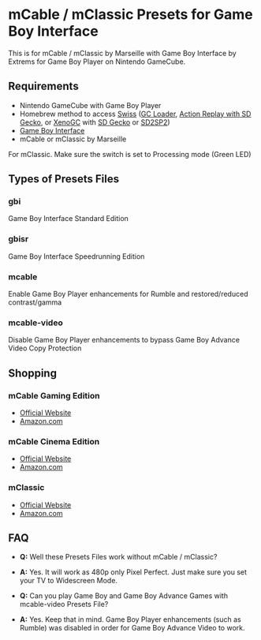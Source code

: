 # mCable / mClassic Presets for Game Boy Interface
This is for mCable / mClassic by Marseille with Game Boy Interface by Extrems for Game Boy Player on Nintendo GameCube.

## Requirements
- Nintendo GameCube with Game Boy Player
- Homebrew method to access [Swiss](https://www.gc-forever.com/wiki/index.php?title=Swiss) ([GC Loader](https://www.black-dog.tech/gc-loader-pnp.html), [Action Replay with SD Gecko](https://www.codejunkies.com/Products/SD-Media-Launcher__EF000580V.aspx), or [XenoGC](https://www.amazon.com/s?k=XenoGC&geniuslink=true&tag=mistmari-20&ref=nb_sb_noss_2) with [SD Gecko](https://www.amazon.com/dp/B07BHCZJX8) or [SD2SP2](https://castlemaniagames.com/collections/nintendo/products/gamecube-sd2sp2-assembled))
- [Game Boy Interface](https://www.gc-forever.com/wiki/index.php?title=Game_Boy_Interface)
- mCable or mClassic by Marseille

For mClassic. Make sure the switch is set to Processing mode (Green LED)

## Types of Presets Files
### gbi
Game Boy Interface Standard Edition

### gbisr
Game Boy Interface Speedrunning Edition

### mcable
Enable Game Boy Player enhancements for Rumble and restored/reduced contrast/gamma

### mcable-video
Disable Game Boy Player enhancements to bypass Game Boy Advance Video Copy Protection

## Shopping
### mCable Gaming Edition
- [Official Website](http://w.zube.me/21236dc)
- [Amazon.com](https://www.amazon.com/dp/B075M8ZWMY)

### mCable Cinema Edition
- [Official Website](http://w.zube.me/21236dc)
- [Amazon.com](https://www.amazon.com/dp/B01LZ3AZ1W)

### mClassic
- [Official Website](http://w.zube.me/21236dc)
- [Amazon.com](https://www.amazon.com/dp/B07X6KDQ98)

## FAQ
- **Q:** Well these Presets Files work without mCable / mClassic?
- **A:** Yes. It will work as 480p only Pixel Perfect. Just make sure you set your TV to Widescreen Mode.

- **Q:** Can you play Game Boy and Game Boy Advance Games with mcable-video Presets File?
- **A:** Yes. Keep that in mind. Game Boy Player enhancements (such as Rumble) was disabled in order for Game Boy Advance Video to work.
